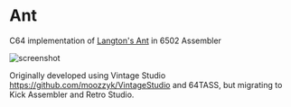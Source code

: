 Ant
===

C64 implementation of [Langton's Ant](http://en.wikipedia.org/wiki/Langton's_ant) in 6502 Assembler

![screenshot](https://raw.github.com/bjartwolf/Ant/master/screenshot.png)

Originally developed using Vintage Studio https://github.com/moozzyk/VintageStudio
and 64TASS, but migrating to Kick Assembler and Retro Studio.